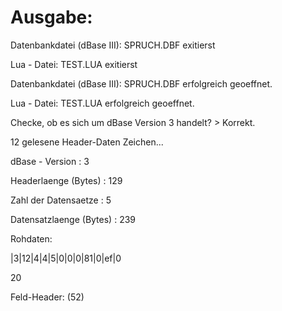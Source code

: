 # Ausgabe:

Datenbankdatei (dBase III): SPRUCH.DBF exitierst

Lua - Datei: TEST.LUA exitierst

Datenbankdatei (dBase III): SPRUCH.DBF erfolgreich geoeffnet.

Lua - Datei: TEST.LUA erfolgreich geoeffnet.


Checke, ob es sich um dBase Version 3 handelt? > Korrekt.

12 gelesene Header-Daten Zeichen...

dBase - Version         :        3

Headerlaenge (Bytes)    :        129

Zahl der Datensaetze    :        5

Datensatzlaenge (Bytes) :        239



Rohdaten:

|3|12|4|4|5|0|0|0|81|0|ef|0


20

Feld-Header: (52)

